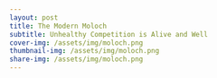 ```yaml
---
layout: post
title: The Modern Moloch
subtitle: Unhealthy Competition is Alive and Well
cover-img: /assets/img/moloch.png
thumbnail-img: /assets/img/moloch.png
share-img: /assets/img/moloch.png
---
```

